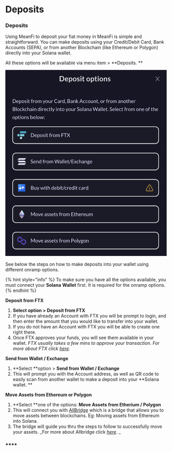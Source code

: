 # Deposits

### Deposits

Using MeanFi to deposit your fiat money in MeanFi is simple and straightforward. You can make deposits using your Credit/Debit Card, Bank Accounts (SEPA), or from another Blockchain (like Ethereum or Polygon) directly into your Solana wallet.&#x20;

All these options will be available via menu item > **Deposits. **

![](../.gitbook/assets/deposits.png)

See below the steps on how to make deposits into your wallet using different onramp options.

{% hint style="info" %}
To make sure you have all the options available, you must connect your **Solana** **Wallet** first. It is required for the onramp options.&#x20;
{% endhint %}

**Deposit from FTX**

1. **Select **option** **>** Deposit from FTX**
2. If you have already an Account with FTX you will be prompt to login, and then enter the amount that you would like to transfer into your wallet.&#x20;
3. If you do not have an Account with FTX you will be able to create one right there.
4. Once FTX approves your funds, you will see them available in your wallet. _FTX usually takes a few mins to approve your transaction. For more about FTX click _[_here_](https://ftx.com/en)_._

**Send from Wallet / Exchange**

1. **Select **option > **Send from Wallet / Exchange**
2. This will prompt you with the Account address, as well as QR code to easily scan from another wallet to make a deposit into your **Solana wallet. **

**Move Assets from Ethereum or Polygon**

1. **Select **one of the options: **Move Assets from Etherium / Polygon**
2. This will connect you with [AllBridge](https://app.allbridge.io) which is a bridge that allows you to move assets between blockchains. Eg: Moving assets from Ethereum into Solana.&#x20;
3. The bridge will guide you thru the steps to follow to successfully move your assets. _For more about Allbridge click _[_here_](https://allbridge.io)_. _

### ****
